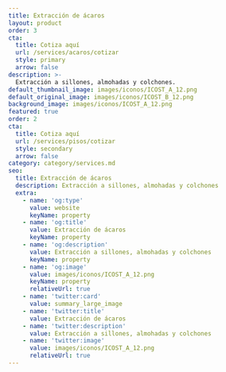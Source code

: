 ```yaml
---
title: Extracción de ácaros
layout: product
order: 3
cta:
  title: Cotiza aquí
  url: /services/acaros/cotizar
  style: primary
  arrow: false
description: >-
  Extracción a sillones, almohadas y colchones.
default_thumbnail_image: images/iconos/ICOST_A_12.png
default_original_image: images/iconos/ICOST_B_12.png
background_image: images/iconos/ICOST_A_12.png
featured: true
order: 2
cta:
  title: Cotiza aquí
  url: /services/pisos/cotizar
  style: secondary
  arrow: false
category: category/services.md
seo:
  title: Extracción de ácaros
  description: Extracción a sillones, almohadas y colchones
  extra:
    - name: 'og:type'
      value: website
      keyName: property
    - name: 'og:title'
      value: Extracción de ácaros
      keyName: property
    - name: 'og:description'
      value: Extracción a sillones, almohadas y colchones
      keyName: property
    - name: 'og:image'
      value: images/iconos/ICOST_A_12.png
      keyName: property
      relativeUrl: true
    - name: 'twitter:card'
      value: summary_large_image
    - name: 'twitter:title'
      value: Extracción de ácaros
    - name: 'twitter:description'
      value: Extracción a sillones, almohadas y colchones
    - name: 'twitter:image'
      value: images/iconos/ICOST_A_12.png
      relativeUrl: true
---
```

